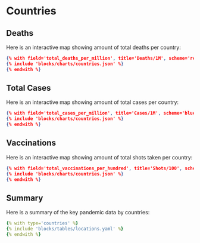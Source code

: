 # Countries

## Deaths

Here is an interactive map showing amount of total deaths per country:

```json chart
{% with field='total_deaths_per_million', title='Deaths/1M', scheme='reds' %}
{% include 'blocks/charts/countries.json' %}
{% endwith %}
```

## Total Cases

Here is an interactive map showing amount of total cases per country:

```json chart
{% with field='total_cases_per_million', title='Cases/1M', scheme='blues' %}
{% include 'blocks/charts/countries.json' %}
{% endwith %}
```

## Vaccinations

Here is an interactive map showing amount of total shots taken per country:

```json chart
{% with field='total_vaccinations_per_hundred', title='Shots/100', scheme='greens' %}
{% include 'blocks/charts/countries.json' %}
{% endwith %}
```

## Summary

Here is a summary of the key pandemic data by countries:

```yaml table
{% with type='countries' %}
{% include 'blocks/tables/locations.yaml' %}
{% endwith %}
```
